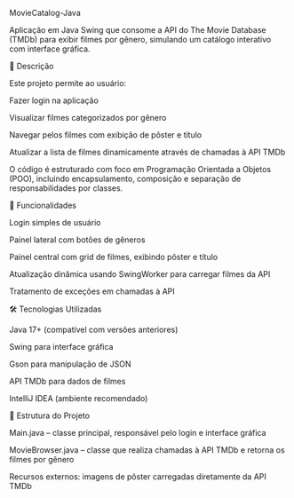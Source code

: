 MovieCatalog-Java

Aplicação em Java Swing que consome a API do The Movie Database (TMDb) para exibir filmes por gênero, simulando um catálogo interativo com interface gráfica.

📌 Descrição

Este projeto permite ao usuário:

Fazer login na aplicação

Visualizar filmes categorizados por gênero

Navegar pelos filmes com exibição de pôster e título

Atualizar a lista de filmes dinamicamente através de chamadas à API TMDb

O código é estruturado com foco em Programação Orientada a Objetos (POO), incluindo encapsulamento, composição e separação de responsabilidades por classes.

🧩 Funcionalidades

Login simples de usuário

Painel lateral com botões de gêneros

Painel central com grid de filmes, exibindo pôster e título

Atualização dinâmica usando SwingWorker para carregar filmes da API

Tratamento de exceções em chamadas à API

🛠️ Tecnologias Utilizadas

Java 17+ (compatível com versões anteriores)

Swing para interface gráfica

Gson para manipulação de JSON

API TMDb para dados de filmes

IntelliJ IDEA (ambiente recomendado)

📂 Estrutura do Projeto

Main.java – classe principal, responsável pelo login e interface gráfica

MovieBrowser.java – classe que realiza chamadas à API TMDb e retorna os filmes por gênero

Recursos externos: imagens de pôster carregadas diretamente da API TMDb
